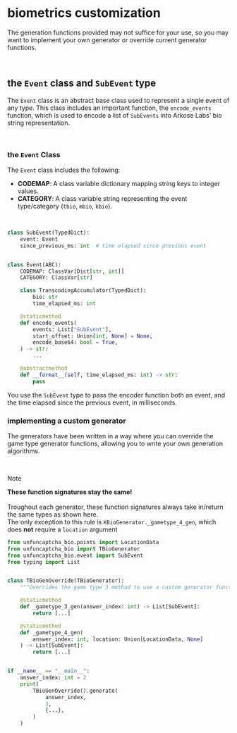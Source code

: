 # biometrics customization

The generation functions provided may not suffice for your use, so you may want to implement your own generator or override current generator functions.

<br>

## the `Event` class and `SubEvent` type

The `Event` class is an abstract base class used to represent a single event of any type. This class includes an important function, the `encode_events` function, which is used to encode a list of `SubEvents` into Arkose Labs' bio string representation.

<br>

### the `Event` Class

The `Event` class includes the following:

- **CODEMAP**: A class variable dictionary mapping string keys to integer values.
- **CATEGORY**: A class variable string representing the event type/category (`tbio`, `mbio`, `kbio`).

<br>

```python
class SubEvent(TypedDict):
    event: Event
    since_previous_ms: int  # time elapsed since previous event


class Event(ABC):
    CODEMAP: ClassVar[Dict[str, int]]
    CATEGORY: ClassVar[str]

    class TranscodingAccumulator(TypedDict):
        bio: str
        time_elapsed_ms: int

    @staticmethod
    def encode_events(
        events: List["SubEvent"],
        start_offset: Union[int, None] = None,
        encode_base64: bool = True,
    ) -> str:
        ...

    @abstractmethod
    def __format__(self, time_elapsed_ms: int) -> str:
        pass
```

You use the `SubEvent` type to pass the encoder function both an event, and the time elapsed since the previous event, in milliseconds.

### implementing a custom generator

The generators have been written in a way where you can override the game type generator functions, allowing you to write your own generation algorithms.

<br>

> [!NOTE]  
> **These function signatures stay the same!**
> <br>
> <br> Troughout each generator, these function signatures always take in/return the same types as shown here.
> <br> The only exception to this rule is `KBioGenerator._gametype_4_gen`, which does **not** require a `location` argument

```py
from unfuncaptcha_bio.points import LocationData
from unfuncaptcha_bio import TBioGenerator
from unfuncaptcha_bio.event import SubEvent
from typing import List


class TBioGenOverride(TBioGenerator):
    """Overrides the game type 3 method to use a custom generator function."""

    @staticmethod
    def _gametype_3_gen(answer_index: int) -> List[SubEvent]:
        return [...]

    @staticmethod
    def _gametype_4_gen(
        answer_index: int, location: Union[LocationData, None]
    ) -> List[SubEvent]:
        return [...]


if __name__ == "__main__":
    answer_index: int = 2
    print(
        TBioGenOverride().generate(
            answer_index,
            3,
            {...},
        )
    )

```
